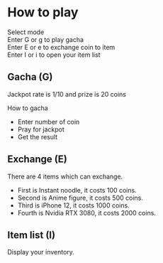 # How to play
Select mode  
Enter G or g to play gacha  
Enter E or e to exchange coin to item  
Enter I or i to open your item list  

## Gacha (G)
Jackpot rate is 1/10 and prize is 20 coins
    
How to gacha
- Enter number of coin  
- Pray for jackpot
- Get the result 

## Exchange (E)
There are 4 items which can exchange.  
- First is Instant noodle, it costs 100 coins.  
- Second is Anime figure, it costs 500 coins.  
- Third is iPhone 12, it costs 1000 coins.  
- Fourth is Nvidia RTX 3080, it costs 2000 coins.  

## Item list (I)
Display your inventory.
